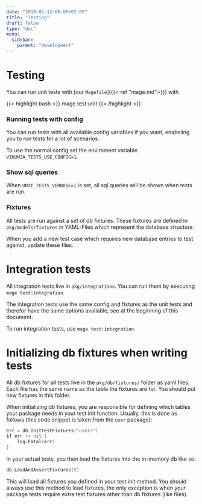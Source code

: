 ```yaml
---
date: "2019-02-12:00:00+02:00"
title: "Testing"
draft: false
type: "doc"
menu:
  sidebar:
    parent: "development"
---
```


# Testing

You can run unit tests with [our `Magefile`]({{< ref "mage.md">}}) with

{{< highlight bash >}}
mage test:unit
{{< /highlight >}}

### Running tests with config

You can run tests with all available config variables if you want, enabeling you to run tests for a lot of scenarios.

To use the normal config set the enviroment variable `VIKUNJA_TESTS_USE_CONFIG=1`.

### Show sql queries

When `UNIT_TESTS_VERBOSE=1` is set, all sql queries will be shown when tests are run.

### Fixtures

All tests are run against a set of db fixtures.
These fixtures are defined in `pkg/models/fixtures` in YAML-Files which represent the database structure.

When you add a new test case which requires new database entries to test against, update these files.

# Integration tests

All integration tests live in `pkg/integrations`.
You can run them by executing `mage test:integration`.

The integration tests use the same config and fixtures as the unit tests and therefor have the same options available,
see at the beginning of this document.

To run integration tests, use `mage test:integration`.

# Initializing db fixtures when writing tests

All db fixtures for all tests live in the `pkg/db/fixtures/` folder as yaml files.
Each file has the same name as the table the fixtures are for.
You should put new fixtures in this folder.

When initializing db fixtures, you are responsible for defining which tables your package needs in your test init function.
Usually, this is done as follows (this code snippet is taken from the `user` package):

```go
err = db.InitTestFixtures("users")
if err != nil {
	log.Fatal(err)
}
```

In your actual tests, you then load the fixtures into the in-memory db like so:

```go
db.LoadAndAssertFixtures(t)
```

This will load all fixtures you defined in your test init method.
You should always use this method to load fixtures, the only exception is when your package tests require extra test 
fixtures other than db fixtures (like files).
